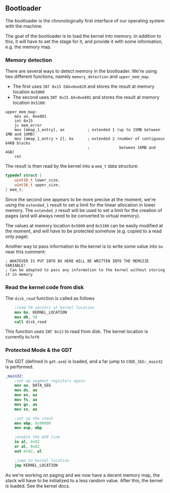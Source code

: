 ## Bootloader

The bootloader is the chronologically first interface of our operating system with the machine.

The goal of the bootloader is to load the kernel into memory. In addition to this, it will have to set the stage for it, and provide it with some information, e.g. the memory map.

### Memory detection

There are several ways to detect memory in the bootloader. We're using two different functions, namely `memory_detection` and `upper_mem_map`.

- The first uses `INT 0x15 EAX=0xe820` and stores the result at memory location `0x5000`
- The second uses `INT 0x15 AX=0xe801` and stores the result at memory location `0x5100`:

```
upper_mem_map:
    mov ax, 0xe801
    int 0x15
    jc mem_error
    mov [mmap_1_entry], ax          ; extended 1 (up to 15MB between 1MB and 16MB)
    mov [mmap_1_entry + 2], bx      ; extended 2 (number of contiguous 64KB blocks
                                    ;             between 16MB and 4GB)
    ret
```

The result is then read by the kernel into a `mem_t` data structure:

```C
typedef struct {
    uint16_t lower_size;
    uint16_t upper_size;
} mem_t;
```

Since the second one appears to be more precise at the moment, we're using the `extended_1` result to set a limit for the linear allocation in lower memory. The `extended_2` result will be used to set a limit for the creation of pages (and will always need to be converted to virtual memory).

The values at memory location `0x5000` and `0x5100` can be easily modified at the moment, and will have to be protected somehow (e.g. copied to a read only page).

Another way to pass information to the kernel is to write some value into `bx` near this comment:

```
; WHATEVER IS PUT INTO BX HERE WILL BE WRITTEN INTO THE MEMSIZE VARIABLE!
; Can be adapted to pass any information to the kernel without storing it in memory
```

### Read the kernel code from disk

The `disk_read` function is called as follows

```nasm
	;read 50 sectors at kernel location
	mov bx, KERNEL_LOCATION
	mov dh, 50
	call disk_read
```

This function uses `INT 0x13` to read from disk. The kernel location is currently `0x7ef0`

### Protected Mode & the GDT

The GDT (defined in `gdt.asm`) is loaded, and a far jump to `CODE_SEG:_main32` is performed.

```nasm
_main32:
	;set up segment registers again
	mov ax, DATA_SEG
	mov ds, ax
	mov es, ax
	mov fs, ax
	mov gs, ax
	mov ss, ax

	;set up the stack
	mov ebp, 0x90000
	mov esp, ebp

	;enable the A20 line
	in al, 0x92
	or al, 0x02
	out 0x92, al

	;jump to kernel location
	jmp KERNEL_LOCATION
```

As we're working on paging and we now have a decent memory map, the stack will have to be initialized to a less random value. After this, the kernel is loaded. See the kernel docs.
